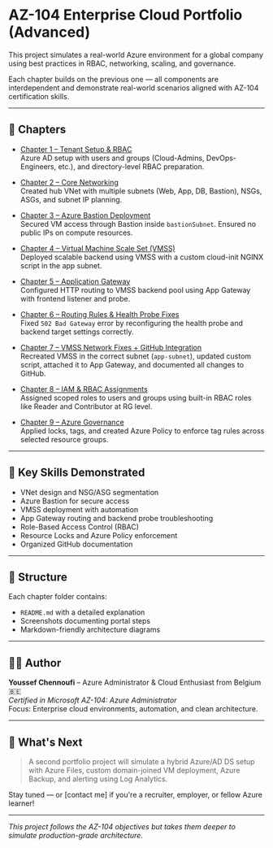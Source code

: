 # AZ-104 Enterprise Cloud Portfolio (Advanced)

This project simulates a real-world Azure environment for a global company using best practices in RBAC, networking, scaling, and governance.

Each chapter builds on the previous one — all components are interdependent and demonstrate real-world scenarios aligned with AZ-104 certification skills.

---

## 🔖 Chapters

- [Chapter 1 – Tenant Setup & RBAC](./chapter1-setup/chapter1-setup.md)  
  Azure AD setup with users and groups (Cloud-Admins, DevOps-Engineers, etc.), and directory-level RBAC preparation.

- [Chapter 2 – Core Networking](./chapter2-networking/chapter2-networking.md)  
  Created hub VNet with multiple subnets (Web, App, DB, Bastion), NSGs, ASGs, and subnet IP planning.

- [Chapter 3 – Azure Bastion Deployment](./chapter3-bastion/chapter3-bastion.md)  
  Secured VM access through Bastion inside `bastionSubnet`. Ensured no public IPs on compute resources.

- [Chapter 4 – Virtual Machine Scale Set (VMSS)](./chapter4-vmss/chapter4-vmss.md)  
  Deployed scalable backend using VMSS with a custom cloud-init NGINX script in the app subnet.

- [Chapter 5 – Application Gateway](./chapter5-appgw/chapter5-appgw.md)  
  Configured HTTP routing to VMSS backend pool using App Gateway with frontend listener and probe.

- [Chapter 6 – Routing Rules & Health Probe Fixes](./chapter6-routing/chapter6-routing.md)  
  Fixed `502 Bad Gateway` error by reconfiguring the health probe and backend target settings correctly.

- [Chapter 7 – VMSS Network Fixes + GitHub Integration](./chapter7-vmss-fix/chapter7-vmss-fix.md)  
  Recreated VMSS in the correct subnet (`app-subnet`), updated custom script, attached it to App Gateway, and documented all changes to GitHub.

- [Chapter 8 – IAM & RBAC Assignments](./chapter8-iam/chapter8-iam.md)  
  Assigned scoped roles to users and groups using built-in RBAC roles like Reader and Contributor at RG level.

- [Chapter 9 – Azure Governance](./chapter9-governance/chapter9-governance.md)  
  Applied locks, tags, and created Azure Policy to enforce tag rules across selected resource groups.

---

## 🧠 Key Skills Demonstrated

- VNet design and NSG/ASG segmentation
- Azure Bastion for secure access
- VMSS deployment with automation
- App Gateway routing and backend probe troubleshooting
- Role-Based Access Control (RBAC)
- Resource Locks and Azure Policy enforcement
- Organized GitHub documentation

---

## 📁 Structure

Each chapter folder contains:

- `README.md` with a detailed explanation
- Screenshots documenting portal steps
- Markdown-friendly architecture diagrams

---

## 👨‍💻 Author

**Youssef Chennoufi** – Azure Administrator & Cloud Enthusiast from Belgium 🇧🇪  
*Certified in Microsoft AZ-104: Azure Administrator*  
Focus: Enterprise cloud environments, automation, and clean architecture.

---

## 🧭 What's Next

> A second portfolio project will simulate a hybrid Azure/AD DS setup with Azure Files, custom domain-joined VM deployment, Azure Backup, and alerting using Log Analytics.

Stay tuned — or [contact me] if you're a recruiter, employer, or fellow Azure learner!

---

*This project follows the AZ-104 objectives but takes them deeper to simulate production-grade architecture.*
